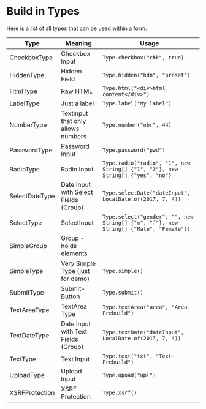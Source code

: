 # Build in Types

Here is a list of all types that can be used within a form.


| Type        | Meaning           | Usage  |
| --------------- |-------------------| -------|
| CheckboxType          | Checkbox Input | `Type.checkbox("chk", true)` |
| HiddenType        | Hidden Field | `Type.hidden("hdn", "preset")` |
| HtmlType          | Raw HTML | `Type.html("<div>html content</div>")` |
| LabelType          | Just a label | `Type.label("My label")` |
| NumberType          | Textinput that only allows numbers | `Type.number("nbr", 44)` |
| PasswordType          | Password Input | `Type.password("pwd")` |
| RadioType          | Radio Input | `Type.radio("radio", "1", new String[] {"1", "2"}, new String[] {"yes", "no"}` |
| SelectDateType          | Date Input with Select Fields (Group) | `Type.selectDate("dateInput", LocalDate.of(2017, 7, 4))` |
| SelectType          | SelectInput | `Type.select("gender", "", new String[] {"m", "f"}, new String[] {"Male", "Female"})` |
| SimpleGroup          | Group - holds elements |  |
| SimpleType          | Very Simple Type (just for demo) | `Type.simple()` |
| SubmitType          | Submit-Button | `Type.submit()` |
| TextAreaType          | TextArea Type | `Type.textArea("area", "Area-Prebuild")` |
| TextDateType          | Date Input with Text Fields (Group) | `Type.textDate("dateInput", LocalDate.of(2017, 7, 4))` |
| TextType          | Text Input | `Type.text("txt", "Text-Prebuild")` |
| UploadType          | Upload Input | `Type.upoad("upl")` |
| XSRFProtection          | XSRF Protection | `Type.xsrf()`|
